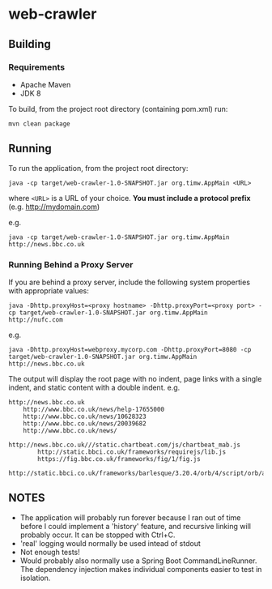 # web-crawler

## Building
### Requirements
* Apache Maven
* JDK 8

To build, from the project root directory (containing pom.xml) run:
    
    mvn clean package
    

## Running

To run the application, from the project root directory:
    
    java -cp target/web-crawler-1.0-SNAPSHOT.jar org.timw.AppMain <URL>
    
where `<URL>` is a URL of your choice.  **You must include a protocol prefix** (e.g. http://mydomain.com)

e.g.
    
    java -cp target/web-crawler-1.0-SNAPSHOT.jar org.timw.AppMain http://news.bbc.co.uk
    
### Running Behind a Proxy Server

If you are behind a proxy server, include the following system properties with appropriate values:

    
    java -Dhttp.proxyHost=<proxy hostname> -Dhttp.proxyPort=<proxy port> -cp target/web-crawler-1.0-SNAPSHOT.jar org.timw.AppMain http://nufc.com
    
    
e.g.
    
    java -Dhttp.proxyHost=webproxy.mycorp.com -Dhttp.proxyPort=8080 -cp target/web-crawler-1.0-SNAPSHOT.jar org.timw.AppMain http://news.bbc.co.uk
    

The output will display the root page with no indent, page links with a single indent, and static content with a double indent.  e.g.
    
    http://news.bbc.co.uk
        http://www.bbc.co.uk/news/help-17655000
        http://www.bbc.co.uk/news/10628323
        http://www.bbc.co.uk/news/20039682
        http://www.bbc.co.uk/news/
            http://news.bbc.co.uk///static.chartbeat.com/js/chartbeat_mab.js
            http://static.bbci.co.uk/frameworks/requirejs/lib.js
            https://fig.bbc.co.uk/frameworks/fig/1/fig.js
            http://static.bbci.co.uk/frameworks/barlesque/3.20.4/orb/4/script/orb/api.min.js

## NOTES
* The application will probably run forever because I ran out of time before I could implement a 'history' feature, and recursive linking will probably occur.  It can be stopped with Ctrl+C.
* 'real' logging would normally be used intead of stdout
* Not enough tests!
* Would probably also normally use a Spring Boot CommandLineRunner.  The dependency injection makes individual components easier to test in isolation.

